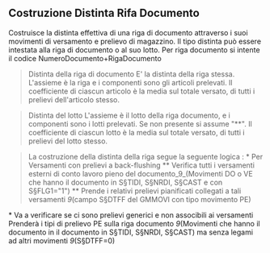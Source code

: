 ## Costruzione Distinta Rifa Documento

Costruisce la distinta effettiva di una riga di documento attraverso i suoi movimenti di versamento e prelievo di magazzino.
Il tipo distinta può essere intestata alla riga di documento o al suo lotto.
Per riga documento si intente il codice NumeroDocumento+RigaDocumento

>Distinta della riga di documento
E' la distinta della riga stessa. L'assieme è la riga e i componenti sono gli articoli prelevati.
Il coefficiente di ciascun articolo è la media sul totale versato, di tutti i prelievi dell'articolo stesso.

>Distinta del lotto
L'assieme è il lotto della riga documento, e i componenti sono i lotti prelevati. Se non presente si assume "\*\*". Il coefficiente di ciascun lotto è la media sul totale versato, di tutti i prelievi del lotto stesso.

>La costruzione della distinta della riga segue la seguente logica : 
 \* Per Versamenti con prelievi a back-flushing
 \*\* Verifica tutti i versamenti esterni di conto lavoro pieno del documento_9_(Movimenti DO o VE che hanno il documento in S§TIDI, S§NRDI, S§CAST e con S§FLG1="1")
 \*\* Prende i relativi prelievi pianificati collegati a tali versamenti _9_(campo S§DTFF del GMMOVI con tipo movimento PE)

 \* Va a verificare se ci sono prelievi generici e non associbili ai versamenti
 Prenderà i tipi di prelievo PE sulla riga documento _9_(Movimenti che hanno il documento in il documento in S§TIDI, S§NRDI, S§CAST) ma senza legami ad altri movimenti _9_(S§DTFF=0)



